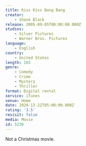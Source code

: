 ```yaml
---
title: Kiss Kiss Bang Bang
creator:
    - Shane Black
release: 2005-09-05T00:00:00.000Z
studios:
    - Silver Pictures
    - Warner Bros. Pictures
language:
    - English
country:
    - United States
length: 103
genre:
    - Comedy
    - Crime
    - Mystery
    - Thriller
format: Digital rental
service: iTunes
venue: Home
date: 2020-12-22T05:00:00.000Z
rating: '3.5'
revisit: false
media: Movie
id: 5236
---
```


Not a Christmas movie.

